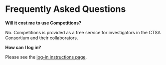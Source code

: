 # Frequently Asked Questions

**Will it cost me to use Competitions?**

No. Competitions is provided as a free service for investigators in the CTSA Consortium and their collaborators.

**How can I log in?**

Please see the [log-in instructions page](howto_login.html).
